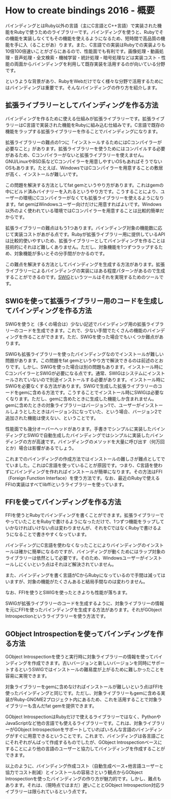 # How to create bindings 2016 - 概要

バインディングとはRuby以外の言語（主にC言語とC++言語）で実装された機能をRubyで使うためのライブラリーです。バインディングを使うと、Rubyでその機能を実装しなくてもその機能を使えるようになるため、短時間で高品質の機能を手に入（ることがあ）ります。また、C言語での実装はRubyでの実装よりも10倍100倍速いことがざらにあるので、性能面でも有利です。画像処理・動画処理・音声処理・全文検索・機械学習・統計処理・暗号処理などは実装コスト・性能の両面からバインディングを利用して既存実装を活用するのが向いている分野です。

というような背景があり、RubyをWebだけでなく様々な分野で活用するためにはバインディングは重要です。そんなバインディングの作り方を紹介します。

## 拡張ライブラリーとしてバインディングを作る方法

バインディングを作るために使える仕組みが拡張ライブラリーです。拡張ライブラリーはC言語で実装された機能をRubyに組み込む仕組みです。C言語で既存の機能をラップする拡張ライブラリーを作ることでバインディングになります。

拡張ライブラリーの難点の1つに「インストールするためにはCコンパイラーが必要なこと」があります。拡張ライブラリーを使うためにはコンパイルする必要があるため、Cコンパイラーがないと拡張ライブラリーを使えません。GNU/LinuxやBSD系などCコンパイラーを用意しやすいOSもあればそうでないOSもあります。たとえば、WindowsではCコンパイラーを用意することの敷居が高く、インストールが難しいです。

この問題を解決する方法としてfat gemというやり方があります。これはgemの中にビルド済みバイナリーを入れるというやり方です。こうすることにより、ユーザーの環境にCコンパイラーがなくても拡張ライブラリーを使えるようになります。fat gemはWindowsユーザー向けだけに用意すればよいです。Windows以外のよく使われている環境ではCコンパイラーを用意することは比較的簡単だからです。

拡張ライブラリーの難点はもう1つあります。バインディング対象の機能数に応じて実装コストがあがる点です。Rubyが拡張ライブラリー用に提供しているAPIは比較的使いやすいため、拡張ライブラリーとしてバインディングを作ることは技術的にそれほど難しくありません。ただし、対象機能を1つずつラップするため、対象機能が多いとその分手間がかかるのです。

この難点を解決する方法としてバインディングを生成する方法があります。拡張ライブラリーによるバインディングの実装にはある程度パターンがあるので生成することができるのです。[SWIG](http://www.swig.org/)というツールはそれを実現するためのツールです。

## SWIGを使って拡張ライブラリー用のコードを生成してバインディングを作る方法

SWIGを使うと（多くの場合は）少ない記述でバインディング用の拡張ライブラリーのコードを生成できます。これで、少ない手間でたくさんの機能のバインディングを作ることができます。ただ、SWIGを使った場合でもいくつか難点があります。

SWIGも拡張ライブラリーを使ったバインディングなのでインストールが難しい問題があります。この問題をfat gemというやり方で解決できるのは前述のとおりです。しかし、SWIGを使った場合は別の問題もあります。インストール時にCコンパイラーとSWIGが必要になる点です。通常、SWIGはシステムにインストールされていないので別途インストールする必要があります。インストール時にSWIGを必要なくする方法があります。SWIGで生成した拡張ライブラリーのコードをgemに含める方法です。こうすることでインストール時にSWIGは必要なくなります。ただし、gemに含めたときに生成した機能しか含まれません。gemに含めたときの対象ライブラリーはバージョン1で、ユーザーがインストールしようとしたときはバージョン2になっていた、という場合、バージョン2で追加された機能は使えない、ということです。

性能面でも幾分オーバーヘッドがあります。手書きでシンプルに実装したバインディングとSWIGで自動生成したバインディングではシンプルに実装したバインディングの方が高速です。バインディングのメソッドを大量に呼び出す（何万回とか）場合は影響があるでしょう。

これまでのバインディングの作成方法ではインストールの難しさが難点としてでていました。これはC言語を使っていることが原因です。つまり、C言語を使わずにバインディングを作れればインストールが簡単になります。その方法はFFI（Foreign Function Interface）を使う方法です。なお、最近のRubyで使えるFFIの実装はすべてlibffiというライブラリーを使っています。

## FFIを使ってバインディングを作る方法

FFIを使うとRubyでバインディングを書くことができます。拡張ライブラリーでやっていたことをRubyで書けるようになっただけで、1つずつ機能をラップしていかなければいけない点は変わりませんが、それをCではなくRubyで書けるようになることで書きやすくなっています。

バインディングにC言語を使わなくなったことによりバインディングのインストールは確かに簡単になるのですが、バインディングが動くためにはラップ対象のライブラリーは依然として必要です。そのため、Windowsユーザーがインストールしにくいという点はそれほど解決されていません。

また、バインディングを書く言語がCからRubyになっているので手間は減ってはいますが、対象の機能がたくさんあると結局手間なのは変わりません。

なお、FFIを使うとSWIGを使ったときよりも性能が落ちます。

SWIGが拡張ライブラリーのコードを生成するように、対象ライブラリーの情報を元にFFIを使ったバインディングを生成する方法があります。それがGObject Introspectionというライブラリーを使う方法です。

## GObject Introspectionを使ってバインディングを作る方法

GObject Introspectionを使うと実行時に対象ライブラリーの情報を使ってバインディングを作成できます。古いバージョンと新しいバージョンを同時にサポートするというSWIGではインストールの難易度が上がるために難しかったことを容易に実現できます。

対象ライブラリーをgemに含めなければインストールが難しいという点はFFIを使ったバインディングと同じです。ただし、対象ライブラリーもgemに含める実装がRuby-GNOME2プロジェクト内にあるため、これを活用することで対象ライブラリーも含んだfat gemを提供できます。

GObject IntrospectionはRubyだけで使えるライブラリーではなく、PythonやJavaScriptなど他の言語でも使えるライブラリーです。これは、対象ライブラリーがGObject Introspectionをサポートしていればいろんな言語のバインディングがすぐに用意できるということです。これまで、バインディングは各言語ごとにそれぞれがんばって作成するものでしたが、GObject Introspectionベースにすることにより他の言語のユーザーと協力してバインディングを作成することができます。

以上のように、バインディング作成コスト（自動生成ベース+他言語ユーザーと協力でコスト削減）とインストールの容易さという観点からGObject Introspectionを使ったバインディングの作り方が魅力的です。しかし、難点もあります。それは、（現時点ではまだ）遅いこととGObject Introspection対応ライブラリーは限られているという点です。
